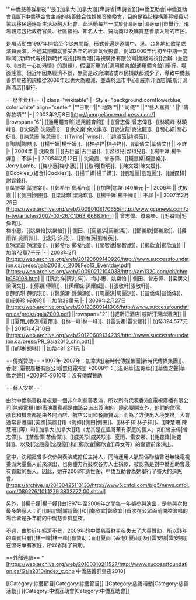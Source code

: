 '''中僑慈善群星夜'''是[[加拿大|加拿大]][[卑詩省|卑詩省]][[中僑互助會|中僑互助會]]屬下中僑基金會主辦的慈善綜合性娛樂音樂晚會，目的是為該機構籌募經費以協助移民適應新生活及融入社會。此活動每年一度於[[溫哥華|溫哥華]]市舉行，現場觀眾包括政府官員、社區領袖、知名人士、贊助商以及購買慈善票入場的市民。

是項活動由1997年開始至今從未間斷，形式普遍是邀請中、港、台各地紅歌星或演員表演。不過其規模就會受各年的經濟氣候影響，例如2000年代初至中期一度聯同[[新時代電視|新時代電視]]和香港[[電視廣播有限公司|無綫電視]]合辦（並冠以《四海一心加港情》的副題），假溫哥華的[[通用體育館|通用體育館]]舉行，場面隆重。但近年因為經濟不景，無論是政府津貼或市民損獻都減少了，導致中僑慈善群星夜的規模從2009年起也大為縮減，並改於溫市中心[[威斯汀酒店|威斯汀灣岸酒店]]舉行。

==歷年資料==
{| class="wikitable"
|- Style="background:cornflowerblue; color:white" align="center"
|'''日期'''||'''地點'''||'''司儀''' ||'''藝人嘉賓''' ||'''籌得款項'''
|-
| 2003年2月8日[http://georgelam.wordpress.com/] ||rowspan="6"| [[通用體育館|通用體育館]] || [[曾志偉|曾志偉]]、[[林曉峰|林曉峰]]、[[沈殿霞|沈殿霞]] 
|| [[余文樂|余文樂]]、[[麥浚龍|麥浚龍]]、[[關心妍|關心妍]]、[[陳慧珊|陳慧珊]]、[[Twins|Twins]]、[[趙頌茹|趙頌茹]]、<br/>[[陶喆|陶喆]]、[[楊千嬅|楊千嬅]]、[[林子祥|林子祥]]、[[葉倩文|葉倩文]]
|| 不詳
|-
| 2004年 || 沈殿霞 
|| [[古巨基|古巨基]]、[[容祖兒|容祖兒]]、[[楊千嬅|楊千嬅]] 
|| 不詳
|-
| 2005年2月12日 || 沈殿霞、曾志偉、[[錢嘉樂|錢嘉樂]]、<br/>Jerry Lamb、[[梅小惠|梅小惠]] 
|| [[黎明|黎明]]、[[陳文媛|陳文媛]]、[[Cookies_(組合)|Cookies]]、[[楊千嬅|楊千嬅]]、[[劉雅麗|劉雅麗]]、[[謝霆鋒|謝霆鋒]]、<br/>[[葉振棠|葉振棠]]、[[鄭希怡|鄭希怡]]
|| [[加幣|加幣]]40萬元
|-
| 2006年 || 沈殿霞 
|| [[側田|側田]]、[[梁詠琪|梁詠琪]]、[[楊千嬅|楊千嬅]]
|| 不詳
|-
| 2007年2月25日[https://web.archive.org/web/20090108170655/http://www.gcpnews.com/zh-tw/articles/2007-02-26/C1063_6688.html] || 曾志偉、錢嘉樂、[[毛舜筠|毛舜筠]]、<br/>梅小惠、[[姚樂怡|姚樂怡]]
|| 側田、[[周麗淇|周麗淇]]、[[鄧麗欣|鄧麗欣]]、[[吳雨霏|吳雨霏]]、[[泳兒|泳兒]]、[[劉若英|劉若英]]、<br/>[[陳潔靈|陳潔靈]]、[[鄭希怡|鄭希怡]]、[[關智斌|關智斌]]、[[鄭欣宜|鄭欣宜]]
|| 加幣72萬7千元
|-
| 2008年2月[https://web.archive.org/web/20120609140920/http://www.successfoundation.ca/press/gala2008_c_2008Feb13_Eventday.pdf][https://web.archive.org/web/20090212104038/http://am1320.com/ch/chmb080108.htm] || [[阮兆祥|阮兆祥]]、梅小惠、姚樂怡
|| 側田、曾志偉、[[梁漢文|梁漢文]]、[[傅穎|傅穎]]、[[孫耀威|孫耀威]]、[[張敬軒|張敬軒]]、<br/>[[薛凱琪|薛凱琪]]、[[鍾鎮濤|鍾鎮濤]]、[[周麗淇|周麗淇]]、[[苗僑偉|苗僑偉]]、[[戚美珍|戚美珍]]
|| 加幣38萬元
|-
| 2009年2月27日[https://web.archive.org/web/20120609141306/http://www.successfoundation.ca/press/gala2009.pdf] ||rowspan="2"| [[威斯汀酒店|威斯汀灣岸酒店]] ||  
|| [[夏雨_(香港)|夏雨]]、[[林一峰|林一峰]]、[[雷安娜|雷安娜]]
|| 加幣324,577元
|-
| 2010年4月10日[https://web.archive.org/web/20120609134239/http://www.successfoundation.ca/press/PR_Gala2010_chn.pdf]||  
|| [[胡琳|胡琳]]
|| 加幣481,271元
|}

==傳媒贊助==
*1997年-2007年：加拿大[[新時代傳媒集團|新時代傳媒集團]]、香港[[電視廣播有限公司|無綫電視]]
*2008年：[[温哥華|温哥華]][[華僑之聲|華僑之聲]]
*2009年-2010年：沒有傳媒贊助

==藝人安排==

由於中僑慈善群星夜是一個非牟利慈善表演，所以所有代表香港[[電視廣播有限公司|無綫電視]]的表演嘉賓都是由該台派出義演的。隨必要開支外，他們的住宿、膳食和機票都是由各間酒店、航空公司和餐廳贊助。而為了方便出入境安排，大會通常會邀請[[美國|美國]]籍（例如[[側田|側田]]、[[林子祥|林子祥]]、[[陳慧珊|陳慧珊]]等）和[[加拿大|加拿大]]籍（尤其是在溫哥華有家庭的藝人，如[[曾志偉|曾志偉]]、[[苗僑偉|苗僑偉]]、[[戚美珍|戚美珍]]、夏雨、雷安娜、[[謝霆鋒|謝霆鋒]]、以及[[沈殿霞|沈殿霞]]和[[鄭欣宜|鄭欣宜]]母女等）的嘉賓前來演出。

當中，沈殿霞曾多次參與表演或擔任主持人，同時運用人脈關係聯絡香港無綫電視委派大量藝人前來演出，也身體力行鼓吹各方人士捐款，被認為是對中僑互助會最有貢獻的藝人。因此，她在2008年逝世後，中僑互助會為她舉行了盛大的追思會。[https://archive.is/20130425113133/http://www5.cnfol.com/big5/news.cnfol.com/080226/101,1279,3832772,00.shtml]

另外，[[楊千嬅|楊千嬅]]由1997年至2006年之間每一年都參與演出，是參與次數最多的藝人；而[[謝霆鋒|謝霆鋒]]和[[鄭欣宜|鄭欣宜]]首次在公眾面前開腔演唱的場合皆是多年前的中僑慈善群星夜。

不過，由於近年經濟不景，2009年的中僑慈善群星夜失去了大量贊助，所以該年的嘉賓只有[[林一峰|林一峰]]有贊助；而[[夏雨_(香港)|夏雨]]及[[雷安娜|雷安娜]]在溫哥華有家庭，所以省除了贊助。

==外部連結==
*[https://web.archive.org/web/20100310211527/http://www.successfoundation.ca/Gala2010/index_c.php 中僑慈善群星夜2010]

[[Category:綜藝節目|Category:綜藝節目]]
[[Category:慈善活動|Category:慈善活動]]
[[Category:中僑互助會|Category:中僑互助會]]
